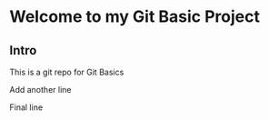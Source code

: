 # Welcome to my Git Basic Project
## Intro
This is a git repo for Git Basics

Add another line

Final line

